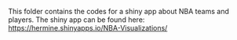 This folder contains the codes for a shiny app about NBA teams and players. 
The shiny app can be found here: https://hermine.shinyapps.io/NBA-Visualizations/
